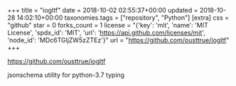+++
title = "iogltf"
date = 2018-10-02 02:55:37+00:00
updated = 2018-10-28 14:02:10+00:00
taxonomies.tags = ["repository", "Python"]
[extra]
css = "github"
star = 0
forks_count = 1
license = "{'key': 'mit', 'name': 'MIT License', 'spdx_id': 'MIT', 'url': 'https://api.github.com/licenses/mit', 'node_id': 'MDc6TGljZW5zZTEz'}"
url = "https://github.com/ousttrue/iogltf"
+++

<https://github.com/ousttrue/iogltf>

jsonschema utility for python-3.7 typing
